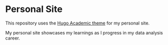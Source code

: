 # Personal Site
This repository uses the [Hugo Academic theme](https://github.com/gcushen/hugo-academic) for my personal site. 

My personal site showcases my learnings as I progress in my data analysis career.